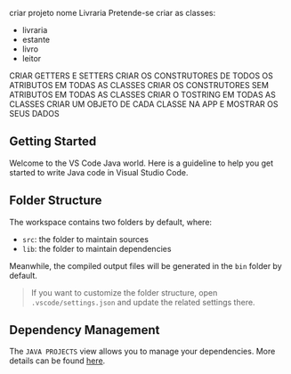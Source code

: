 criar projeto nome Livraria
Pretende-se criar as classes:
- livraria
- estante
- livro
- leitor

CRIAR GETTERS E SETTERS
CRIAR OS CONSTRUTORES DE TODOS OS ATRIBUTOS EM TODAS AS CLASSES
CRIAR OS CONSTRUTORES SEM ATRIBUTOS EM TODAS AS CLASSES
CRIAR O TOSTRING EM TODAS AS CLASSES
CRIAR UM OBJETO DE CADA CLASSE NA APP E MOSTRAR OS SEUS DADOS




## Getting Started

Welcome to the VS Code Java world. Here is a guideline to help you get started to write Java code in Visual Studio Code.

## Folder Structure

The workspace contains two folders by default, where:

- `src`: the folder to maintain sources
- `lib`: the folder to maintain dependencies

Meanwhile, the compiled output files will be generated in the `bin` folder by default.

> If you want to customize the folder structure, open `.vscode/settings.json` and update the related settings there.

## Dependency Management

The `JAVA PROJECTS` view allows you to manage your dependencies. More details can be found [here](https://github.com/microsoft/vscode-java-dependency#manage-dependencies).
